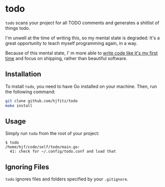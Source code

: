 # todo

`todo` scans your project for all TODO comments and generates a shitlist of things todo.

I'm unwell at the time of writing this, so my mental state is degraded: It's a great opportunity to teach myself programming again, in a way. 

Because of this mental state, I' m more able to [write code like it's my first time](https://prog21.dadgum.com/87.html) and focus on shipping, rather than beautiful software.

## Installation

To install `todo`, you need to have Go installed on your machine. Then, run the following command:

```bash
git clone github.com/hjfitz/todo
make install
```

## Usage

Simply run `todo` from the root of your project:

```plaintext
$ todo
/home/hjf/code/self/todo/main.go:
  41: check for ~/.config/todo.conf and load that
```

## Ignoring Files

`todo` ignores files and folders specified by your `.gitignore`.

